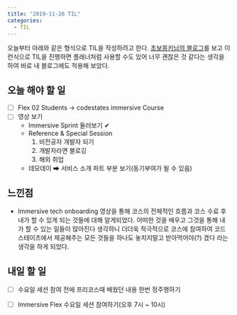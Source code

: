 ```yaml
---
title: "2019-11-26 TIL"
categories:
  - TIL
---
```


오늘부터 아래와 같은 형식으로 TIL을 작성하려고 한다.
[초보몽키님의 블로그](https://wayhome25.github.io/)를 보고 이런식으로 TIL을 진행하면 플래너처럼 사용할 수도 있어 너무 괜찮은 것 같다는 생각을 하여 바로 내 블로그에도 적용해 보았다.

## 오늘 해야 할 일

- [ ] Flex 02 Students -> codestates immersive Course
- [ ] 영상 보기
    - Immersive Sprint 둘러보기 ✔
    - Reference & Special Session
      1. 비전공자 개발자 되기
      2. 개발자라면 블로깅
      3. 해외 취업
    - 데모데이 ➡ 서비스 소개 파트 부분 보기(동기부여가 될 수 있음)

## 느낀점

- Immersive tech onboarding 영상을 통해 코스의 전체적인 흐름과 코스 수료 후 내가 할 수 있게 되는 것들에 대해 알게되었다. 어떠한 것을 배우고 그것을 통해 내가 할 수 있는 일들이 많아진다 생각하니 더더욱 적극적으로 코스에 참여하여 코드스테이츠에서 제공해주는 모든 것들을 하나도 놓치지말고 받아먹어야(?) 겠다 라는 생각을 하게 되었다.


## 내일 할 일

- [ ] 수요일 세션 참여 전에 프리코스때 배웠던 내용 한번 정주행하기
- [ ] Immersive Flex 수요일 세션 참여하기(오후 7시 ~ 10시)


